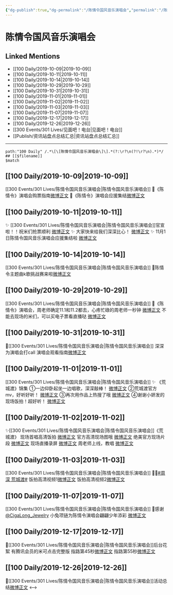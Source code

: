 ```yaml
---
{"dg-publish":true,"dg-permalink":"/陈情令国风音乐演唱会","permalink":"/陈情令国风音乐演唱会/","created":"2023-03-29T16:21:35.000+08:00","updated":"2023-04-10T16:33:01.000+08:00"}
---
```


# 陈情令国风音乐演唱会

## Linked Mentions
- [[100 Daily/2019-10-09\|2019-10-09]]
- [[100 Daily/2019-10-11\|2019-10-11]]
- [[100 Daily/2019-10-14\|2019-10-14]]
- [[100 Daily/2019-10-29\|2019-10-29]]
- [[100 Daily/2019-10-31\|2019-10-31]]
- [[100 Daily/2019-11-01\|2019-11-01]]
- [[100 Daily/2019-11-02\|2019-11-02]]
- [[100 Daily/2019-11-03\|2019-11-03]]
- [[100 Daily/2019-11-07\|2019-11-07]]
- [[100 Daily/2019-12-17\|2019-12-17]]
- [[100 Daily/2019-12-26\|2019-12-26]]
- [[300 Events/301 Lives/见面吧！电台\|见面吧！电台]]
- [[Publish/资讯站盘点总结汇总\|资讯站盘点总结汇总]]


---

```expander
path:"100 Daily" /.*\[\[陈情令国风音乐演唱会\]\].*(?:\r?\n(?!\r?\n).*)*/
## [[$filename]]
$match
```
## [[100 Daily/2019-10-09\|2019-10-09]]
[[300 Events/301 Lives/陈情令国风音乐演唱会\|陈情令国风音乐演唱会]]
🍁《陈情令》演唱会购票指南[微博正文](https://m.weibo.cn/6466290670/4425458134821859)
🍁《陈情令》演唱会应援集结[微博正文](https://m.weibo.cn/6466290670/4425620555559541)
## [[100 Daily/2019-10-11\|2019-10-11]]
✨ [[300 Events/301 Lives/陈情令国风音乐演唱会\|陈情令国风音乐演唱会]]官宣啦！！祝米们抢票顺利
[微博正文](https://m.weibo.cn/6466290670/4426306756173218)
✨ 大家快来给我们深深比心！
[微博正文](https://m.weibo.cn/6466290670/4426308123715079)
✨ 11月1日陈情令国风音乐演唱会应援集结啦
[微博正文](https://m.weibo.cn/6466290670/4426349357490698)
## [[100 Daily/2019-10-14\|2019-10-14]]
[[300 Events/301 Lives/陈情令国风音乐演唱会\|陈情令国风音乐演唱会]]
🌱陈情令主题曲k歌挑战赛来啦[微博正文](https://m.weibo.cn/6466290670/4427301493795851)
## [[100 Daily/2019-10-29\|2019-10-29]]
[[300 Events/301 Lives/陈情令国风音乐演唱会\|陈情令国风音乐演唱会]]
🌸《陈情令》演唱会，周老师确定11.1和11.2都去，心疼忙碌的周老师一秒钟
[微博正文](https://m.weibo.cn/6466290670/4432694521834881)
不能去现场的米们，可以买电子票看直播哒
[微博正文](https://m.weibo.cn/6466290670/4432695000032363)
## [[100 Daily/2019-10-31\|2019-10-31]]
🌟[[300 Events/301 Lives/陈情令国风音乐演唱会\|陈情令国风音乐演唱会]]
深深为演唱会打call[](https://m.weibo.cn/6466290670/4433459705032040https://m.weibo.cn/6466290670/4433466432772684)
演唱会观看指南[微博正文](https://m.weibo.cn/6466290670/4433506790776440)
## [[100 Daily/2019-11-01\|2019-11-01]]
[[300 Events/301 Lives/陈情令国风音乐演唱会\|陈情令国风音乐演唱会]]
✨ 《荒城渡》锦集
①一边仰卧起坐一边唱歌，深深敲棒！
[微博正文](https://m.weibo.cn/6466290670/4433936001974147)
②荒城渡官方mv，好听好听！
[微博正文](https://m.weibo.cn/6466290670/4433936555520098)
③再次用作品上热搜了哦
[微博正文](https://m.weibo.cn/6466290670/4433936958426916)
④谢谢小妍发的现场饭拍！超好听！
[微博正文](https://m.weibo.cn/6466290670/4433945581902009)
## [[100 Daily/2019-11-02\|2019-11-02]]
✨[[300 Events/301 Lives/陈情令国风音乐演唱会\|陈情令国风音乐演唱会]]《荒城渡》
现场首唱高清饭拍 [微博正文](https://m.weibo.cn/6466290670/4434178084649100)
官方高清现场图哦 [微博正文](https://m.weibo.cn/6466290670/4434225878631627)
绝美官方现场片段 [微博正文](https://m.weibo.cn/6466290670/4434297337227034)
现场直播录屏 [微博正文](https://m.weibo.cn/6466290670/4434293026005203)
周老师上线，教唱 [微博正文](https://m.weibo.cn/6466290670/4434305570395324)
## [[100 Daily/2019-11-03\|2019-11-03]]
[[300 Events/301 Lives/陈情令国风音乐演唱会\|陈情令国风音乐演唱会]]
🤳🏼[#周深 荒城渡#](https://s.weibo.com/weibo?q=%23%E5%91%A8%E6%B7%B1%20%E8%8D%92%E5%9F%8E%E6%B8%A1%23)
饭拍高清视频1[微博正文](https://m.weibo.cn/6466290670/4434529772820405)
饭拍高清视频2[微博正文](https://m.weibo.cn/6466290670/4434505140016877)

## [[100 Daily/2019-11-07\|2019-11-07]]
[[300 Events/301 Lives/陈情令国风音乐演唱会\|陈情令国风音乐演唱会]]
🌿感谢[@CigaLong_Jewelry](https://weibo.com/n/CigaLong_Jewelry)
小兔项链为陈情令演唱会翩翩少年添彩
[微博正文](https://m.weibo.cn/6466290670/4436091785999294)

## [[100 Daily/2019-12-17\|2019-12-17]]
🎐[[300 Events/301 Lives/陈情令国风音乐演唱会\|陈情令国风音乐演唱会]]后台花絮
有腾讯会员的米可点击完整版
指路第45秒[微博正文](https://m.weibo.cn/6466290670/4450471173317156)
指路第55秒[微博正文](https://m.weibo.cn/6466290670/4450607694049336)
## [[100 Daily/2019-12-26\|2019-12-26]]
🍵[[300 Events/301 Lives/陈情令国风音乐演唱会\|陈情令国风音乐演唱会]]活动总结[微博正文](https://m.weibo.cn/6466290670/4453698564320580)
<-->
